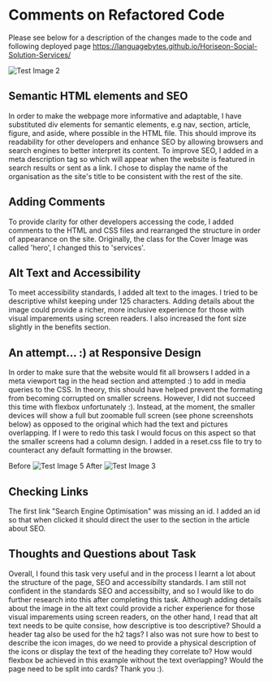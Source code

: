 # Comments on Refactored Code

Please see below for a description of the changes made to the code and  following deployed page https://languagebytes.github.io/Horiseon-Social-Solution-Services/ 

![Test Image 2](screenshots/test-2.png])

## Semantic HTML elements and SEO

 In order to make the webpage more informative and adaptable, I have substituted div elements for semantic elements, e.g nav, section, article, figure, and aside, where possible in the HTML file. This should improve its readability for other developers and enhance SEO by allowing browsers and search engines to better interpret its content. To improve SEO, I added in a meta description tag so which will appear when the website is featured in search results or sent as a link. I chose to display the name of the organisation as the site's title to be consistent with the rest of the site.

## Adding Comments  

To provide clarity for other developers accessing the code, I added comments to the HTML and CSS files and rearranged the structure in order of appearance on the site. Originally, the class for the Cover Image was called 'hero', I changed this to 'services'.

## Alt Text and Accessibility

 To meet accessibility standards, I added alt text to the images. I tried to be descriptive whilst keeping under 125 characters. Adding details about the image could provide a richer, more inclusive experience for those with visual imparements using screen readers. I also increased the font size slightly in the benefits section.

## An attempt... :) at Responsive Design

In order to make sure that the website would fit all browsers I added in a meta viewport tag in the head section and attempted :) to add in media queries to the CSS. In theory, this should have helped prevent the formating from becoming corrupted on smaller screens. However, I did not succeed this time with flexbox unfortunately :). Instead, at the moment, the smaller devices will show a full but zoomable full screen (see phone screenshots below) as opposed to the original which had the text and pictures overlapping. If I were to redo this task I would focus on this aspect so that the smaller screens had a column design. I added in a reset.css file to try to counteract any default formatting in the browser.

Before ![Test Image 5](screenshots/test-5.png)
After ![Test Image 3](screenshots/test-3.png)

## Checking Links 

The first link "Search Engine Optimisation" was missing an id. I added an id so that when clicked it should direct the user to the section in the article about SEO. 

## Thoughts and Questions about Task

Overall, I found this task very useful and in the process I learnt a lot about the structure of the page, SEO and accessibilty standards. I am still not confident in the standards SEO and accessibilty, and so I would like to do further research into this after completing this task. Although adding details about the image in the alt text could provide a richer experience for those visual imparements using screen readers, on the other hand, I read that alt text needs to be quite consise, how descriptive is too descriptive? Should a header tag also be used for the h2 tags? I also was not sure how to best to describe the icon images, do we need to provide a physical description of the icons or display the text of the heading they correlate to? How would flexbox be achieved in this example without the text overlapping? Would the page need to be split into cards? Thank you :). 

